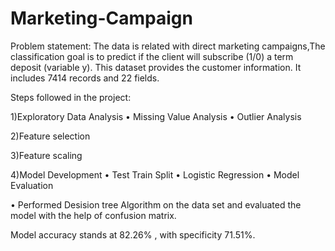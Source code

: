 # Marketing-Campaign

Problem statement:
The data is related with direct marketing campaigns,The classification goal is to predict if the client will subscribe (1/0) a term deposit (variable y).
This dataset provides the customer information. It includes 7414 records and 22 fields.

Steps followed in the project:

1)Exploratory Data Analysis 
  • Missing Value Analysis 
   • Outlier Analysis

2)Feature selection

3)Feature scaling

4)Model Development • Test Train Split • Logistic Regression • Model Evaluation

  • Performed Desision tree Algorithm on the data set and evaluated the model with the help of confusion matrix.

Model accuracy stands at 82.26% , with specificity 71.51%.

